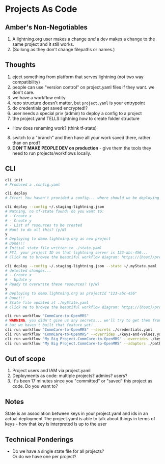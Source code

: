 # Projects As Code

## Amber's Non-Negotiables

1. A lightning.org user makes a change _and_ a dev makes a change to the same project and it still works.
2. (So long as they don't change filepaths or names.)

## Thoughts

1. eject something from platform that serves lightning (not two way compatibility)
2. people can use "version control" on project.yaml files if they want. we don't care.
3. we have a workflow entity
4. repo structure doesn't matter, but `project.yaml` is your entrypoint
5. do credentials get saved encrypted!?
6. user needs a special priv (admin) to deploy a config to a project
7. the project.yaml TELLS lightning _how_ to create folder structure
  - How does renaming work? (think tf-state)
8. switch to a "branch" and then have all your work saved there, rather than on prod?
9. __DON'T MAKE PEOPLE DEV on production__ - give them the tools they need to run projects/workflows locally.

## CLI

```sh
cli init
# Produced a .config.yaml
```

```sh
cli deploy
# Error! You haven't provided a config... where should we be deploying this project?
```

```sh
cli deploy --config ~/.staging-lightning.json
# Watning, no tf-state found! do you want to:
# - Create x
# - Create y
# - List of resources to be created
# Want to do all this? (y/N)
y
# Deploying to demo.lightning.org as new project
# Done!!!
# Initial state file written to ./state.yaml
# FYI, your project ID on that lightning server is 123-abc-456...
# Click me to browse the beautiful workflow diagram: https://{host}/projectId
```

```sh
cli deploy --config ~/.staging-lightning.json --state ~/.myState.yaml
# detected changes...
# - Create x
# - Update y
# Ready to overwrite these resources? (y/N)
y
# Deploying to demo.lightning.org as projectId "123-abc-456"
# Done!!!
# State file updated at ./myState.yaml
# Click me to browse the beautiful workflow diagram: https://{host}/projectId
```

```sh
cli run workflow "CommCare-to-OpenMRS"
# WARNING, you didn't give us any secrets... we'll try to get them from openfn.org
# but we haven't built that feature yet!
cli run workflow "CommCare-to-OpenMRS" --secrets ./credentials.yaml
cli run workflow "CommCare-to-OpenMRS" --overrides ./keys-and-values.yaml
cli run workflow "My Big Project.CommCare-to-OpenMRS" --overrides ./keys-and-values.yaml
cli run workflow "My Big Project.CommCare-to-OpenMRS" --adaptors ./path/to/localAdaptors # OR IT NPM INSTALLS STUFF?
```

## Out of scope

1. Project users and IAM via project.yaml
2. Deployments as code: multiple projects? admins? users?
3. It's been 17 minutes since you "committed" or "saved" this project as code. Do you want to?

## Notes

State is an association between keys in your project.yaml and ids in an actual deployment
The project.yaml is able to talk about things in terms of keys - how that key is interpreted is up to the user

## Technical Ponderings

- Do we have a single state file for all projects?  
  Or do we have one per project?
